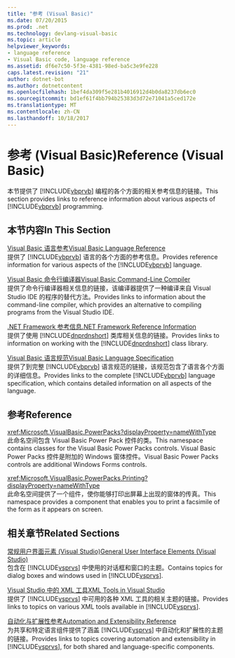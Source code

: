 ```yaml
---
title: "参考 (Visual Basic)"
ms.date: 07/20/2015
ms.prod: .net
ms.technology: devlang-visual-basic
ms.topic: article
helpviewer_keywords:
- language reference
- Visual Basic code, language reference
ms.assetid: df6e7c50-5f3e-4381-98ed-ba5c3e9fe228
caps.latest.revision: "21"
author: dotnet-bot
ms.author: dotnetcontent
ms.openlocfilehash: 1bef4da309f5e281b4016912d4b0da8237db6ec0
ms.sourcegitcommit: bd1ef61f4bb794b25383d3d72e71041a5ced172e
ms.translationtype: MT
ms.contentlocale: zh-CN
ms.lasthandoff: 10/18/2017
---
```

# <a name="reference-visual-basic"></a><span data-ttu-id="2aaad-102">参考 (Visual Basic)</span><span class="sxs-lookup"><span data-stu-id="2aaad-102">Reference (Visual Basic)</span></span>
<span data-ttu-id="2aaad-103">本节提供了 [!INCLUDE[vbprvb](~/includes/vbprvb-md.md)] 编程的各个方面的相关参考信息的链接。</span><span class="sxs-lookup"><span data-stu-id="2aaad-103">This section provides links to reference information about various aspects of [!INCLUDE[vbprvb](~/includes/vbprvb-md.md)] programming.</span></span>  
  
## <a name="in-this-section"></a><span data-ttu-id="2aaad-104">本节内容</span><span class="sxs-lookup"><span data-stu-id="2aaad-104">In This Section</span></span>  
 [<span data-ttu-id="2aaad-105">Visual Basic 语言参考</span><span class="sxs-lookup"><span data-stu-id="2aaad-105">Visual Basic Language Reference</span></span>](../../visual-basic/language-reference/index.md)  
 <span data-ttu-id="2aaad-106">提供了 [!INCLUDE[vbprvb](~/includes/vbprvb-md.md)] 语言的各个方面的参考信息。</span><span class="sxs-lookup"><span data-stu-id="2aaad-106">Provides reference information for various aspects of the [!INCLUDE[vbprvb](~/includes/vbprvb-md.md)] language.</span></span>  
  
 [<span data-ttu-id="2aaad-107">Visual Basic 命令行编译器</span><span class="sxs-lookup"><span data-stu-id="2aaad-107">Visual Basic Command-Line Compiler</span></span>](../../visual-basic/reference/command-line-compiler/index.md)  
 <span data-ttu-id="2aaad-108">提供了命令行编译器相关信息的链接，该编译器提供了一种编译来自 Visual Studio IDE 的程序的替代方法。</span><span class="sxs-lookup"><span data-stu-id="2aaad-108">Provides links to information about the command-line compiler, which provides an alternative to compiling programs from the Visual Studio IDE.</span></span>  
  
 [<span data-ttu-id="2aaad-109">.NET Framework 参考信息</span><span class="sxs-lookup"><span data-stu-id="2aaad-109">.NET Framework Reference Information</span></span>](../../visual-basic/reference/net-framework-reference-information.md)  
 <span data-ttu-id="2aaad-110">提供了使用 [!INCLUDE[dnprdnshort](~/includes/dnprdnshort-md.md)] 类库相关信息的链接。</span><span class="sxs-lookup"><span data-stu-id="2aaad-110">Provides links to information on working with the [!INCLUDE[dnprdnshort](~/includes/dnprdnshort-md.md)] class library.</span></span>  
  
 [<span data-ttu-id="2aaad-111">Visual Basic 语言规范</span><span class="sxs-lookup"><span data-stu-id="2aaad-111">Visual Basic Language Specification</span></span>](../../visual-basic/reference/language-specification/index.md)  
 <span data-ttu-id="2aaad-112">提供了到完整 [!INCLUDE[vbprvb](~/includes/vbprvb-md.md)] 语言规范的链接，该规范包含了语言各个方面的详细信息。</span><span class="sxs-lookup"><span data-stu-id="2aaad-112">Provides links to the complete [!INCLUDE[vbprvb](~/includes/vbprvb-md.md)] language specification, which contains detailed information on all aspects of the language.</span></span>  
  
## <a name="reference"></a><span data-ttu-id="2aaad-113">参考</span><span class="sxs-lookup"><span data-stu-id="2aaad-113">Reference</span></span>  
 <xref:Microsoft.VisualBasic.PowerPacks?displayProperty=nameWithType>  
 <span data-ttu-id="2aaad-114">此命名空间包含 Visual Basic Power Pack 控件的类。</span><span class="sxs-lookup"><span data-stu-id="2aaad-114">This namespace contains classes for the Visual Basic Power Packs controls.</span></span> <span data-ttu-id="2aaad-115">Visual Basic Power Packs 控件是附加的 Windows 窗体控件。</span><span class="sxs-lookup"><span data-stu-id="2aaad-115">Visual Basic Power Packs controls are additional Windows Forms controls.</span></span>  
  
 <xref:Microsoft.VisualBasic.PowerPacks.Printing?displayProperty=nameWithType>  
 <span data-ttu-id="2aaad-116">此命名空间提供了一个组件，使你能够打印出屏幕上出现的窗体的传真。</span><span class="sxs-lookup"><span data-stu-id="2aaad-116">This namespace provides a component that enables you to print a facsimile of the form as it appears on screen.</span></span>  
  
## <a name="related-sections"></a><span data-ttu-id="2aaad-117">相关章节</span><span class="sxs-lookup"><span data-stu-id="2aaad-117">Related Sections</span></span>  
 [<span data-ttu-id="2aaad-118">常规用户界面元素 (Visual Studio)</span><span class="sxs-lookup"><span data-stu-id="2aaad-118">General User Interface Elements (Visual Studio)</span></span>](/visualstudio/ide/reference/general-user-interface-elements-visual-studio)  
 <span data-ttu-id="2aaad-119">包含在 [!INCLUDE[vsprvs](~/includes/vsprvs-md.md)] 中使用的对话框和窗口的主题。</span><span class="sxs-lookup"><span data-stu-id="2aaad-119">Contains topics for dialog boxes and windows used in [!INCLUDE[vsprvs](~/includes/vsprvs-md.md)].</span></span>  
  
 [<span data-ttu-id="2aaad-120">Visual Studio 中的 XML 工具</span><span class="sxs-lookup"><span data-stu-id="2aaad-120">XML Tools in Visual Studio</span></span>](/visualstudio/xml-tools/xml-tools-in-visual-studio)  
 <span data-ttu-id="2aaad-121">提供了 [!INCLUDE[vsprvs](~/includes/vsprvs-md.md)] 中可用的各种 XML 工具的相关主题的链接。</span><span class="sxs-lookup"><span data-stu-id="2aaad-121">Provides links to topics on various XML tools available in [!INCLUDE[vsprvs](~/includes/vsprvs-md.md)].</span></span>  
  
 [<span data-ttu-id="2aaad-122">自动化与扩展性参考</span><span class="sxs-lookup"><span data-stu-id="2aaad-122">Automation and Extensibility Reference</span></span>](http://msdn.microsoft.com/library/93112562-db21-4188-9383-ed19ad79bddf)  
 <span data-ttu-id="2aaad-123">为共享和特定语言组件提供了涵盖 [!INCLUDE[vsprvs](~/includes/vsprvs-md.md)] 中自动化和扩展性的主题的链接。</span><span class="sxs-lookup"><span data-stu-id="2aaad-123">Provides links to topics covering automation and extensibility in [!INCLUDE[vsprvs](~/includes/vsprvs-md.md)], for both shared and language-specific components.</span></span>
